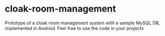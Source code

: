 # cloak-room-management
Prototype of a cloak room management system with a sample MySQL DB, implemented in Android. Feel free to use the code in your projects
